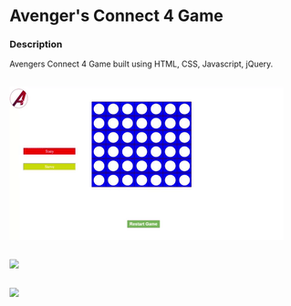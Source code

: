 # Avenger's Connect 4 Game


### Description

Avengers Connect 4 Game built using HTML, CSS, Javascript, jQuery.
<br/>
<br/>


![](./gifs/connect4a.gif)
<br/>
<br/>

![](./gifs/connect4b.gif)
<br/>
<br/>

![](./gifs/connect4c.gif)
